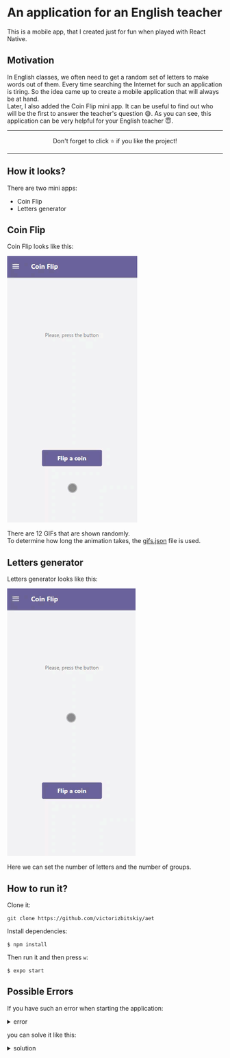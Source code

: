 # An application for an English teacher

This is a mobile app, that I created just for fun when played with React Native. 

## Motivation

In English classes, we often need to get a random set of letters to make words out of them. Every time searching the Internet for such an application is tiring. So the idea came up to create a mobile application that will always be at hand.  
Later, I also added the Coin Flip mini app. It can be useful to find out who will be the first to answer the teacher's question 😅.
As you can see, this application can be very helpful for your English teacher 😇.

---

<p align="center">Don't forget to click ⭐ if you like the project!<p>

---

## How it looks?

There are two mini apps:  
- Coin Flip
- Letters generator

## Coin Flip

Coin Flip looks like this:  

<img src="https://github.com/victorizbitskiy/aet/blob/main/docs/img/Coin%20flip.gif"/>  

There are 12 GIFs that are shown randomly.  
To determine how long the animation takes, the [gifs.json](https://github.com/victorizbitskiy/elgb/blob/main/src/modules/coinFlip/gifs/gifs.json) file is used.

## Letters generator

Letters generator looks like this:  

<img src="https://github.com/victorizbitskiy/aet/blob/main/docs/img/Letters%20generator.gif"/>  

Here we can set the number of letters and the number of groups.

## How to run it?

Clone it:
```
git clone https://github.com/victorizbitskiy/aet
```
Install dependencies:
```
$ npm install
```
Then run it and then press `w`:
```
$ expo start
```

## Possible Errors

If you have such an error when starting the application:  

<details>
<base target="_blank">
<summary>error</summary>
<img src="https://github.com/victorizbitskiy/aet/blob/main/docs/img/error.png"/>  
</details>

you can solve it like this:  

<details>
<base target="_blank">
<summary>solution</summary>
<img src="https://github.com/victorizbitskiy/aet/blob/main/docs/img/error_solution.png"/>  
</details>




